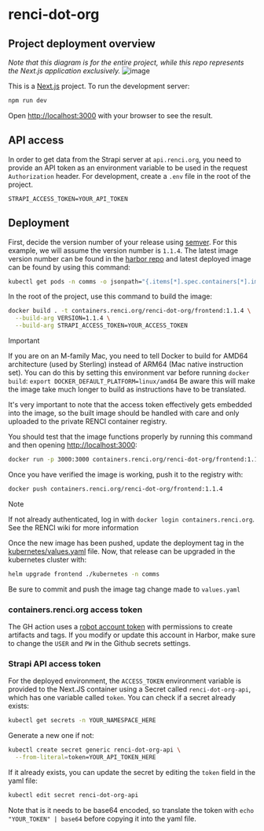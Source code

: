 # renci-dot-org

## Project deployment overview
*Note that this diagram is for the entire project, while this repo represents the Next.js application exclusively.*
![image](https://github.com/mbwatson/renci-dot-org/assets/16181779/26d297d4-867d-4cdc-90b8-6ad3088a3b14)

This is a [Next.js](https://nextjs.org/) project. To run the development server:

```bash
npm run dev
```

Open [http://localhost:3000](http://localhost:3000) with your browser to see the result.

## API access
In order to get data from the Strapi server at `api.renci.org`, you need to provide an API token as an environment variable to be used in the request `Authorization` header. For development, create a `.env` file in the root of the project.

```env
STRAPI_ACCESS_TOKEN=YOUR_API_TOKEN
```

## Deployment
<!-- This is  -->
<!-- This project contains a [Github Action workflow](./.github/workflows/build-image-and-push.yaml) to build and push the image to the [RENCI container registry](containers.renci.org) with a [Dockerfile](./Dockerfile). The script will automatically run on a new release, and the release name is used as the image tag. -->

First, decide the version number of your release using [semver](https://semver.org/). For this example, we will assume the version number is `1.1.4`. The latest image version number can be found in the [harbor repo](https://containers.renci.org/harbor/projects/34/repositories/frontend/artifacts-tab) and latest deployed image can be found by using this command:

```bash
kubectl get pods -n comms -o jsonpath="{.items[*].spec.containers[*].image}" -l app.kubernetes.io/name=renci-dot-org-frontend
```

In the root of the project, use this command to build the image:
```bash
docker build . -t containers.renci.org/renci-dot-org/frontend:1.1.4 \
  --build-arg VERSION=1.1.4 \
  --build-arg STRAPI_ACCESS_TOKEN=YOUR_ACCESS_TOKEN
```
> [!IMPORTANT]    
> If you are on an M-family Mac, you need to tell Docker to build for AMD64 architecture (used by Sterling) instead of ARM64 (Mac native instruction set). You can do this by setting this environment var before running `docker build`:
> `export DOCKER_DEFAULT_PLATFORM=linux/amd64`
> Be aware this will make the image take much longer to build as instructions have to be translated.

It's very important to note that the access token effectively gets embedded into the image, so the built image should be handled with care and only uploaded to the private RENCI container registry.

You should test that the image functions properly by running this command and then opening [http://localhost:3000](http://localhost:3000):
```bash
docker run -p 3000:3000 containers.renci.org/renci-dot-org/frontend:1.1.4
```

Once you have verified the image is working, push it to the registry with:
```bash
docker push containers.renci.org/renci-dot-org/frontend:1.1.4
```
> [!NOTE]
> If not already authenticated, log in with `docker login containers.renci.org`. See the RENCI wiki for more information

Once the new image has been pushed, update the deployment tag in the [kubernetes/values.yaml](/kubernetes/values.yaml) file. Now, that release can be upgraded in the kubernetes cluster with:
```bash
helm upgrade frontend ./kubernetes -n comms
```

Be sure to commit and push the image tag change made to `values.yaml`

### containers.renci.org access token
The GH action uses a [robot account token](https://goharbor.io/docs/1.10/working-with-projects/project-configuration/create-robot-accounts/) with permissions to create artifacts and tags. If you modify or update this account in Harbor, make sure to change the `USER` and `PW` in the Github secrets settings.

### Strapi API access token
For the deployed environment, the `ACCESS_TOKEN` environment variable is provided to the Next.JS container using a Secret called `renci-dot-org-api`, which has one variable called `token`. You can check if a secret already exists:

```bash
kubectl get secrets -n YOUR_NAMESPACE_HERE
```

Generate a new one if not:
```bash
kubectl create secret generic renci-dot-org-api \
  --from-literal=token=YOUR_API_TOKEN_HERE
```

If it already exists, you can update the secret by editing the `token` field in the yaml file:
```bash
kubectl edit secret renci-dot-org-api
```
Note that is it needs to be base64 encoded, so translate the token with `echo "YOUR_TOKEN" | base64` before copying it into the yaml file.
